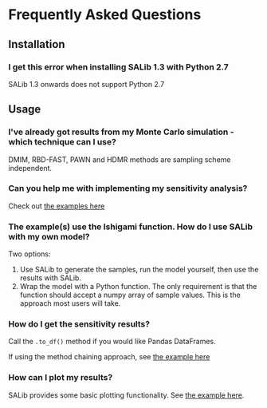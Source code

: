 # Frequently Asked Questions

## Installation

### I get this error when installing SALib 1.3 with Python 2.7
SALib 1.3 onwards does not support Python 2.7


## Usage

### I've already got results from my Monte Carlo simulation - which technique can I use?
DMIM, RBD-FAST, PAWN and HDMR methods are sampling scheme independent.


### Can you help me with implementing my sensitivity analysis?
Check out [the examples here](https://github.com/SALib/SALib/tree/develop/examples)


### The example(s) use the Ishigami function. How do I use SALib with my own model?
Two options:

1. Use SALib to generate the samples, run the model yourself, then use the
   results with SALib.
2. Wrap the model with a Python function. The only requirement is that the
   function should accept a numpy array of sample values.
   This is the approach most users will take.


### How do I get the sensitivity results?
Call the `.to_df()` method if you would like Pandas DataFrames.

If using the method chaining approach, see [the example here](https://github.com/SALib/SALib/tree/develop/examples/Problem)


### How can I plot my results?
SALib provides some basic plotting functionality. See [the example here](https://github.com/SALib/SALib/tree/develop/examples/plotting).
